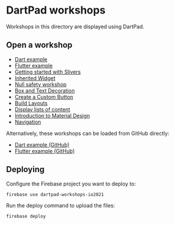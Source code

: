 # DartPad workshops

Workshops in this directory are displayed using DartPad.

## Open a workshop

- [Dart example][dart-webserver]
- [Flutter example][flutter-webserver]
- [Getting started with Slivers][slivers]
- [Inherited Widget][inherited-widget]
- [Null safety workshop][null-safety-workshop]
- [Box and Text Decoration][box-decoration-workshop]
- [Create a Custom Button][custom-button-workshop]
- [Build Layouts][layouts-workshop]
- [Display lists of content][lists-workshop]
- [Introduction to Material Design][material-design-workshop]
- [Navigation][navigation-workshop]

Alternatively, these workshops can be loaded from GitHub directly:

- [Dart example (GitHub)][dart-github]
- [Flutter example (GitHub)][flutter-github]

## Deploying

Configure the Firebase project you want to deploy to:

```
firebase use dartpad-workshops-io2021
```

Run the deploy command to upload the files:

```
firebase deploy
```

[flutter-webserver]: https://dartpad.dev/workshops.html?webserver=https://dartpad-workshops-io2021.web.app/example_flutter
[dart-webserver]: https://dartpad.dev/workshops.html?webserver=https://dartpad-workshops-io2021.web.app/example_dart
[slivers]: https://dartpad.dev/workshops.html?webserver=https://dartpad-workshops-io2021.web.app/getting_started_with_slivers
[inherited-widget]: https://dartpad.dev/workshops.html?webserver=https://dartpad-workshops-io2021.web.app/inherited_widget
[dart-github]: https://dartpad.dev/workshops.html?gh_owner=flutter&gh_repo=codelabs&gh_ref=master&gh_path=dartpad_codelabs/src/example_dart
[flutter-github]: https://dartpad.dev/workshops.html?gh_owner=flutter&gh_repo=codelabs&gh_ref=master&gh_path=dartpad_codelabs/src/example_flutter
[null-safety-workshop]: https://dartpad.dev/workshops.html?webserver=https://dartpad-workshops-io2021.web.app/null_safety_workshop
[box-decoration-workshop]: https://dartpad.dev/workshops.html?webserver=https://dartpad-workshops-io2021.web.app/box_and_text_decoration
[custom-button-workshop]: https://dartpad.dev/workshops.html?webserver=https://dartpad-workshops-io2021.web.app/custom_button
[layouts-workshop]: https://dartpad.dev/workshops.html?webserver=https://dartpad-workshops-io2021.web.app/layouts
[lists-workshop]: https://dartpad.dev/workshops.html?webserver=https://dartpad-workshops-io2021.web.app/introduction_to_lists
[material-design-workshop]: https://dartpad.dev/workshops.html?webserver=https://dartpad-workshops-io2021.web.app/material_widgets
[navigation-workshop]: https://dartpad.dev/workshops.html?webserver=https://dartpad-workshops-io2021.web.app/navigation
